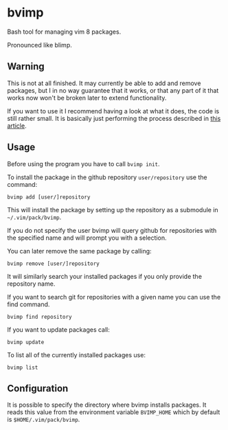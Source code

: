 # bvimp

Bash tool for managing vim 8 packages.

Pronounced like blimp.

## Warning

This is not at all finished. It may currently be able to add and remove packages, but I in no way guarantee that it works, or that any part of it that works now won't be broken later to extend functionality.

If you want to use it I recommend having a look at what it does, the code is still rather small. It is basically just performing the process described in [this article](https://shapeshed.com/vim-packages/).

## Usage

Before using the program you have to call `bvimp init`.

To install the package in the github repository `user/repository` use the command:

    bvimp add [user/]repository

This will install the package by setting up the repository as a submodule in `~/.vim/pack/bvimp`.

If you do not specify the user bvimp will query github for repositories with the specified name and will prompt you with a selection.

You can later remove the same package by calling:

    bvimp remove [user/]repository

It will similarly search your installed packages if you only provide the repository name.

If you want to search git for repositories with a given name you can use the find command.

    bvimp find repository

If you want to update packages call:

    bvimp update

To list all of the currently installed packages use:

    bvimp list

## Configuration

It is possible to specify the directory where bvimp installs packages. It reads this value from the environment variable `BVIMP_HOME` which by default is `$HOME/.vim/pack/bvimp`.
